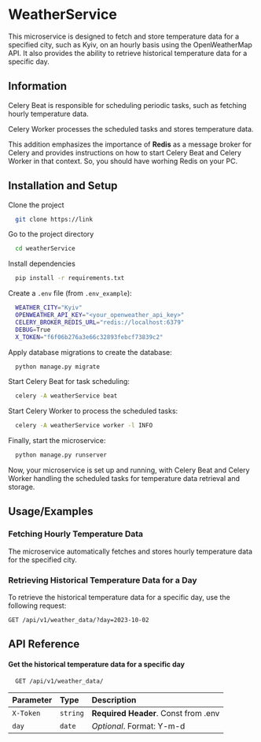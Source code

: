 
# WeatherService

This microservice is designed to fetch and store temperature data for a specified city, such as Kyiv, on an hourly basis using the OpenWeatherMap API. It also provides the ability to retrieve historical temperature data for a specific day.


## Information

 Celery Beat is responsible for scheduling periodic tasks, such as fetching hourly temperature data.

 
Celery Worker processes the scheduled tasks and stores temperature data.

This addition emphasizes the importance of **Redis** as a message broker for Celery and provides instructions on how to start Celery Beat and Celery Worker in that context. So, you should have worhing Redis on your PC.
## Installation and Setup

Clone the project

```bash
  git clone https://link
```

Go to the project directory

```bash
  cd weatherService
```

Install dependencies

```bash
  pip install -r requirements.txt
```

Create a `.env` file (from `.env_example`):
```bash
  WEATHER_CITY="Kyiv"
  OPENWEATHER_API_KEY="<your_openweather_api_key>"
  CELERY_BROKER_REDIS_URL="redis://localhost:6379"
  DEBUG=True
  X_TOKEN="f6f06b276a3e66c32893febcf73839c2"
```

Apply database migrations to create the database:
```bash
  python manage.py migrate
```
Start Celery Beat for task scheduling:
```bash
  celery -A weatherService beat
```

Start Celery Worker to process the scheduled tasks:
```bash
  celery -A weatherService worker -l INFO
```
  

Finally, start the microservice:
```bash
  python manage.py runserver
```


Now, your microservice is set up and running, with Celery Beat and Celery Worker handling the scheduled tasks for temperature data retrieval and storage.

## Usage/Examples

### Fetching Hourly Temperature Data

The microservice automatically fetches and stores hourly temperature data for the specified city.

### Retrieving Historical Temperature Data for a Day

To retrieve the historical temperature data for a specific day, use the following request:



```http
GET /api/v1/weather_data/?day=2023-10-02
```


## API Reference

#### Get the historical temperature data for a specific day

```http
  GET /api/v1/weather_data/
```

| Parameter | Type     | Description                |
| :-------- | :------- | :------------------------- |
| `X-Token` |  `string`| **Required Header**. Const from .env |
|    `day`  |  `date`  | *Optional*. Format: Y-m-d |


